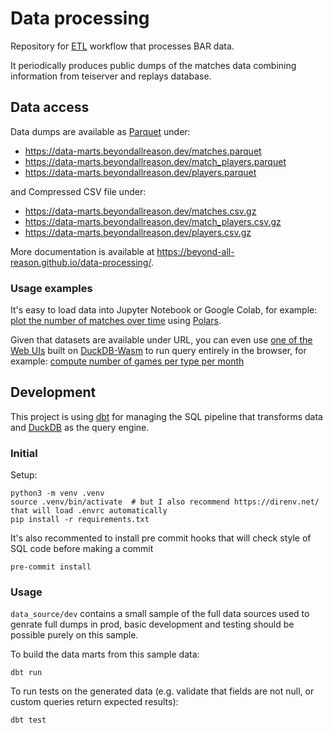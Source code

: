 # Data processing

Repository for [ETL](https://en.wikipedia.org/wiki/Extract%2C_transform%2C_load)
workflow that processes BAR data.

It periodically produces public dumps of the matches data combining information
from teiserver and replays database.

## Data access

Data dumps are available as [Parquet](https://parquet.apache.org/docs/overview/)
under:

- https://data-marts.beyondallreason.dev/matches.parquet
- https://data-marts.beyondallreason.dev/match_players.parquet
- https://data-marts.beyondallreason.dev/players.parquet

and Compressed CSV file under:

- https://data-marts.beyondallreason.dev/matches.csv.gz
- https://data-marts.beyondallreason.dev/match_players.csv.gz
- https://data-marts.beyondallreason.dev/players.csv.gz

More documentation is available at
https://beyond-all-reason.github.io/data-processing/.

### Usage examples

It's easy to load data into Jupyter Notebook or Google Colab, for example:
[plot the number of matches over time](https://colab.research.google.com/drive/1WCDW5v_19ZIk-B-FU-XagdUKssdfIeU_?usp=sharing)
using [Polars](https://pola.rs/).

Given that datasets are available under URL, you can even use [one of the Web
UIs](https://github.com/davidgasquez/awesome-duckdb?tab=readme-ov-file#web-clients)
built on [DuckDB-Wasm](https://github.com/duckdb/duckdb-wasm) to run query
entirely in the browser, for example: [compute number of games per type per month](https://sekuel.com/playground/?q=V0lUSAogIGJhc2UgQVMgKAogICAgU0VMRUNUCiAgICAgIGdhbWVfdHlwZSwKICAgICAgc3RyZnRpbWUoc3RhcnRfdGltZSwgJyVZLSVtJykgQVMgbW9uLAogICAgICBjb3VudCgqKSBBUyBudW0KICAgIEZST00gJ2h0dHBzOi8vZGF0YS1tYXJ0cy5iZXlvbmRhbGxyZWFzb24uZGV2L21hdGNoZXMucGFycXVldCcKICAgIFdIRVJFIHN0YXJ0X3RpbWUgPj0gJzIwMjMtMTAtMDEnCiAgICAgIEFORCBzdGFydF90aW1lIDwgJzIwMjQtMDktMDEnCiAgICBHUk9VUCBCWSAxLCAyCiAgICBPUkRFUiBCWSAxLCAyCiAgKQpQSVZPVCBiYXNlCk9OIG1vbgpVU0lORyBzdW0obnVtKQpPUkRFUiBCWSBnYW1lX3R5cGU7Cg%3D%3D)

## Development

This project is using [dbt](https://docs.getdbt.com/docs/introduction) for
managing the SQL pipeline that transforms data and [DuckDB](https://duckdb.org/)
as the query engine.

### Initial

Setup:

```
python3 -m venv .venv
source .venv/bin/activate  # but I also recommend https://direnv.net/ that will load .envrc automatically
pip install -r requirements.txt
```

It's also recommented to install pre commit hooks that will check style of SQL
code before making a commit

```
pre-commit install
```

### Usage

`data_source/dev` contains a small sample of the full data sources used to
genrate full dumps in prod, basic development and testing should be possible
purely on this sample.

To build the data marts from this sample data:

```
dbt run
```

To run tests on the generated data (e.g. validate that fields are not null, or
custom queries return expected results):

```
dbt test
```
